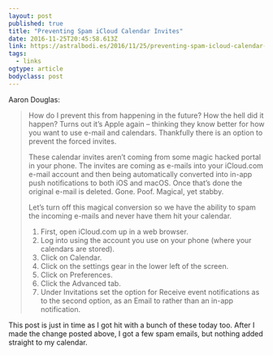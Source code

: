 ```yaml
---
layout: post 
published: true 
title: "Preventing Spam iCloud Calendar Invites" 
date: 2016-11-25T20:45:58.613Z 
link: https://astralbodi.es/2016/11/25/preventing-spam-icloud-calendar-invites/ 
tags:
  - links
ogtype: article 
bodyclass: post 
---
```


Aaron Douglas:

> How do I prevent this from happening in the future? How the hell did it happen? Turns out it’s Apple again – thinking they know better for how you want to use e-mail and calendars. Thankfully there is an option to prevent the forced invites.
> 
> These calendar invites aren’t coming from some magic hacked portal in your phone. The invites are coming as e-mails into your iCloud.com e-mail account and then being automatically converted into in-app push notifications to both iOS and macOS. Once that’s done the original e-mail is deleted. Gone. Poof. Magical, yet stabby.
> 
> Let’s turn off this magical conversion so we have the ability to spam the incoming e-mails and never have them hit your calendar.
> 
> 1. First, open iCloud.com up in a web browser.
> 2. Log into using the account you use on your phone (where your calendars are stored).
> 3. Click on Calendar.
> 4. Click on the settings gear in the lower left of the screen.
> 5. Click on Preferences.
> 6. Click the Advanced tab.
> 7. Under Invitations set the option for Receive event notifications as to the second option, as an Email to rather than an in-app notification.

This post is just in time as I got hit with a bunch of these today too. After I made the change posted above, I got a few spam emails, but nothing added straight to my calendar.
